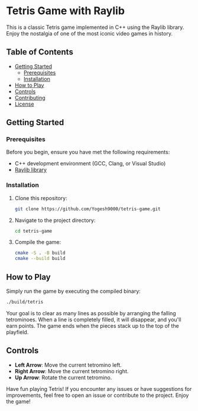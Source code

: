 # Tetris Game with Raylib

This is a classic Tetris game implemented in C++ using the Raylib library. Enjoy
the nostalgia of one of the most iconic video games in history.

## Table of Contents

- [Getting Started](#getting-started)
  - [Prerequisites](#prerequisites)
  - [Installation](#installation)
- [How to Play](#how-to-play)
- [Controls](#controls)
- [Contributing](#contributing)
- [License](#license)

## Getting Started

### Prerequisites

Before you begin, ensure you have met the following requirements:

- C++ development environment (GCC, Clang, or Visual Studio)
- [Raylib library](https://www.raylib.com/)

### Installation

1. Clone this repository:

   ```bash
   git clone https://github.com/Yogesh9000/tetris-game.git
   ```

2. Navigate to the project directory:

   ```bash
   cd tetris-game
   ```

3. Compile the game:

   ```bash
   cmake -S . -B build
   cmake --build build
   ```

## How to Play

Simply run the game by executing the compiled binary:

```bash
./build/tetris
```

Your goal is to clear as many lines as possible by arranging the falling
tetrominoes. When a line is completely filled, it will disappear, and you'll
earn points. The game ends when the pieces stack up to the top of the playfield.

## Controls

- **Left Arrow**: Move the current tetromino left.
- **Right Arrow**: Move the current tetromino right.
- **Up Arrow**: Rotate the current tetromino.

Have fun playing Tetris! If you encounter any issues or have suggestions for
improvements, feel free to open an issue or contribute to the project. Enjoy the
game!
